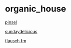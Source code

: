 # organic_house

[pinsel](http://pinsel.stream.laut.fm/pinsel)

[sundaydelicious](http://sundaydelicious.stream.laut.fm/sundaydelicious)

[flausch fm](http://flausch_fm.stream.laut.fm/flausch_fm)

